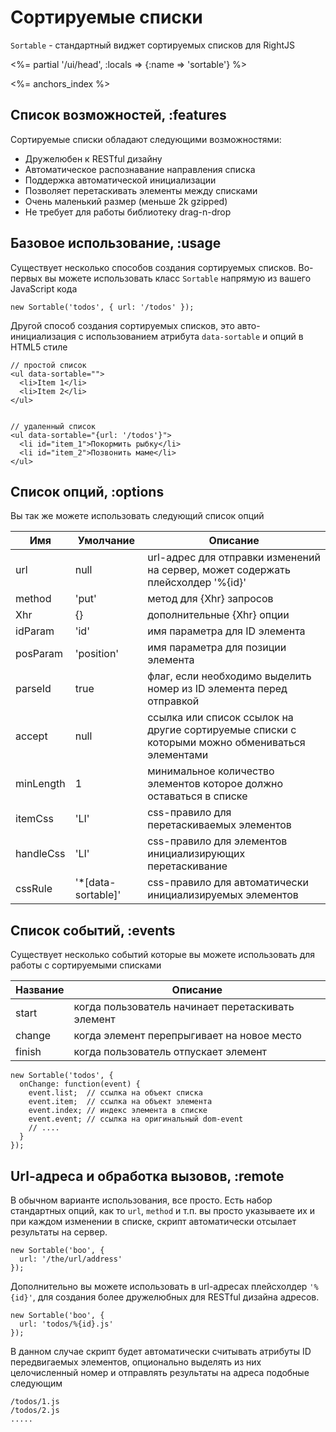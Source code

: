 # Сортируемые списки

`Sortable` - стандартный виджет сортируемых списков для RightJS

<%= partial '/ui/head', :locals => {:name => 'sortable'} %>


<%= anchors_index %>


## Список возможностей, :features

Сортируемые списки обладают следующими возможностями:

* Дружелюбен к RESTful дизайну
* Автоматическое распознавание направления списка
* Поддержка автоматической инициализации
* Позволяет перетаскивать элементы между списками
* Очень маленький размер (меньше 2k gzipped)
* Не требует для работы библиотеку drag-n-drop


## Базовое использование, :usage

Существует несколько способов создания сортируемых списков. Во-первых вы можете
использовать класс `Sortable` напрямую из вашего JavaScript кода

    new Sortable('todos', { url: '/todos' });

Другой способ создания сортируемых списков, это авто-инициализация с использованием
атрибута `data-sortable` и опций в HTML5 стиле

    // простой список
    <ul data-sortable="">
      <li>Item 1</li>
      <li>Item 2</li>
    </ul>


    // удаленный список
    <ul data-sortable="{url: '/todos'}">
      <li id="item_1">Покормить рыбку</li>
      <li id="item_2">Позвонить маме</li>
    </ul>


## Список опций, :options

Вы так же можете использовать следующий список опций

Имя       | Умолчание  | Описание
----------|------------|---------------------------------------------------------------------
url       | null       | url-адрес для отправки изменений на сервер, может содержать плейсхолдер '%{id}'
method    | 'put'      | метод для {Xhr} запросов
Xhr       | {}         | дополнительные {Xhr} опции
idParam   | 'id'       | имя параметра для ID элемента
posParam  | 'position' | имя параметра для позиции элемента
parseId   | true       | флаг, если необходимо выделить номер из ID элемента перед отправкой
accept    | null       | ссылка или список ссылок на другие сортируемые списки с которыми можно обмениваться элементами
minLength | 1          | минимальное количество элементов которое должно оставаться в списке
itemCss   | 'LI'       | css-правило для перетаскиваемых элементов
handleCss | 'LI'       | css-правило для элементов инициализирующих перетаскивание
cssRule   | '\*\[data-sortable\]' | css-правило для автоматически инициализируемых элементов


## Список событий, :events

Существует несколько событий которые вы можете использовать для работы с сортируемыми списками

Название | Описание
---------|----------------------------------------------------
start    | когда пользователь начинает перетаскивать элемент
change   | когда элемент перепрыгивает на новое место
finish   | когда пользователь отпускает элемент


    new Sortable('todos', {
      onChange: function(event) {
        event.list;  // ссылка на объект списка
        event.item;  // ссылка на объект элемента
        event.index; // индекс элемента в списке
        event.event; // ссылка на оригинальный dom-event
        // ....
      }
    });


## Url-адреса и обработка вызовов, :remote

В обычном варианте использования, все просто. Есть набор стандартных опций, как то `url`, `method`
и т.п. вы просто указываете их и при каждом изменении в списке, скрипт автоматически отсылает
результаты на сервер.

    new Sortable('boo', {
      url: '/the/url/address'
    });

Дополнительно вы можете использовать в url-адресах плейсхолдер `'%{id}'`, для создания более
дружелюбных для RESTful дизайна адресов.

    new Sortable('boo', {
      url: 'todos/%{id}.js'
    });

В данном случае скрипт будет автоматически считывать атрибуты ID передвигаемых элементов,
опционально выделять из них целочисленный номер и отправлять результаты на адреса подобные
следующим

    /todos/1.js
    /todos/2.js
    .....
